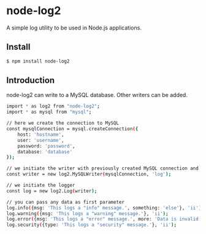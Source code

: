 # node-log2
A simple log utility to be used in Node.js applications.

## Install

```sh
$ npm install node-log2
```

## Introduction

node-log2 can write to a MySQL database. Other writers can be added.

```sh
import * as log2 from "node-log2";
import * as mysql from "mysql";

// here we create the connection to MySQL
const mysqlConnection = mysql.createConnection({
    host: 'hostname',
    user: 'username',
    password: 'password',
    database: 'database'
});

// we initiate the writer with previously created MySQL connection and the table name
const writer = new log2.MySQLWriter(mysqlConnection, 'log');

// we initiate the logger
const log = new log2.Log(writer);

// you can pass any data as first parameter
log.info({msg: 'This logs a "info" message.', something: 'else'}, 'ii');
log.warning({msg: 'This logs a "warning" message.'}, 'ii');
log.error({msg: 'This logs a "error" message.', more: 'Data is invalid', data: {firstName: 'John'}, lastName: 'Smith'}, 'ii');
log.security({type: 'This logs a "security" message.'}, 'ii');
```
